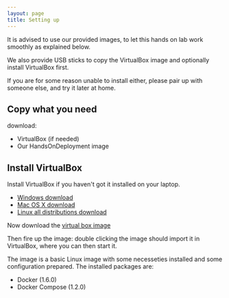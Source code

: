```yaml
---
layout: page
title: Setting up
---
```


It is advised to use our provided images, to let this
hands on lab work smoothly as explained below.

We also provide USB sticks to copy the VirtualBox image and optionally install
VirtualBox first.

If you are for some reason unable to install either,
please pair up with someone else, and try it later at home.

## Copy what you need 

download:

* VirtualBox (if needed)
* Our HandsOnDeployment image

## Install VirtualBox

Install VirtualBox if you haven't got it installed on your laptop.

* [Windows download](/materials/VirtualBox-4.3.18-96516-Win.exe)
* [Mac OS X download](/materials/VirtualBox-4.3.18-96516-OSX.dmg)
* [Linux all distributions download](/materials/VirtualBox-4.3.18-96516-Linux_amd64.run)

Now download the [virtual box image](/materials/qwan-docker-lab_default_1415141114072_69666.ova)

Then fire up the image: double clicking the image should import it in
VirtualBox, where you can then start it.

The image is a basic Linux image with some necesseties installed and
some configuration prepared. The installed packages are:

* Docker (1.6.0)
* Docker Compose (1.2.0)



